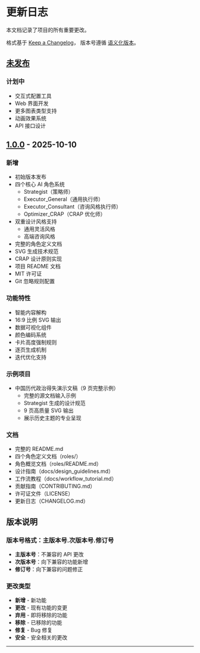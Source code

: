 # 更新日志

本文档记录了项目的所有重要更改。

格式基于 [Keep a Changelog](https://keepachangelog.com/zh-CN/1.0.0/)，
版本号遵循 [语义化版本](https://semver.org/lang/zh-CN/)。

## [未发布]

### 计划中

- 交互式配置工具
- Web 界面开发
- 更多图表类型支持
- 动画效果系统
- API 接口设计

## [1.0.0] - 2025-10-10

### 新增

- 初始版本发布
- 四个核心 AI 角色系统
  - Strategist（策略师）
  - Executor_General（通用执行师）
  - Executor_Consultant（咨询风格执行师）
  - Optimizer_CRAP（CRAP 优化师）
- 双重设计风格支持
  - 通用灵活风格
  - 高端咨询风格
- 完整的角色定义文档
- SVG 生成技术规范
- CRAP 设计原则实现
- 项目 README 文档
- MIT 许可证
- Git 忽略规则配置

### 功能特性

- 智能内容解构
- 16:9 比例 SVG 输出
- 数据可视化组件
- 颜色编码系统
- 卡片高度强制规则
- 逐页生成机制
- 迭代优化支持

### 示例项目

- 中国历代政治得失演示文稿（9 页完整示例）
  - 完整的源文档输入示例
  - Strategist 生成的设计规范
  - 9 页高质量 SVG 输出
  - 展示历史主题的专业呈现

### 文档

- 完整的 README.md
- 四个角色定义文档（roles/）
- 角色概览文档（roles/README.md）
- 设计指南（docs/design_guidelines.md）
- 工作流教程（docs/workflow_tutorial.md）
- 贡献指南（CONTRIBUTING.md）
- 许可证文件（LICENSE）
- 更新日志（CHANGELOG.md）

## 版本说明

### 版本号格式：主版本号.次版本号.修订号

- **主版本号**：不兼容的 API 更改
- **次版本号**：向下兼容的功能新增
- **修订号**：向下兼容的问题修正

### 更改类型

- **新增** - 新功能
- **更改** - 现有功能的变更
- **弃用** - 即将移除的功能
- **移除** - 已移除的功能
- **修复** - Bug 修复
- **安全** - 安全相关的更改

---

[未发布]: https://github.com/hugohe3/ppt-master/compare/v1.0.0...HEAD
[1.0.0]: https://github.com/hugohe3/ppt-master/releases/tag/v1.0.0
